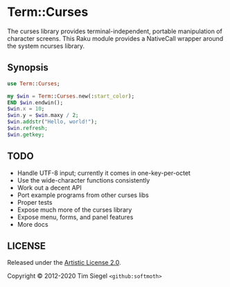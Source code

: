 # Term::Curses

The curses library provides terminal-independent, portable manipulation of
character screens. This Raku module provides a NativeCall wrapper around
the system ncurses library.

## Synopsis

```raku
use Term::Curses;

my $win = Term::Curses.new(:start_color);
END $win.endwin();
$win.x = 10;
$win.y = $win.maxy / 2;
$win.addstr("Hello, world!");
$win.refresh;
$win.getkey;
```

## TODO

- Handle UTF-8 input; currently it comes in one-key-per-octet
- Use the wide-character functions consistently
- Work out a decent API
- Port example programs from other curses libs
- Proper tests
- Expose much more of the curses library
- Expose menu, forms, and panel features
- More docs

## LICENSE

Released under the
[Artistic License 2.0](http://www.perlfoundation.org/artistic_license_2_0).

Copyright © 2012-2020 Tim Siegel `<github:softmoth>`
